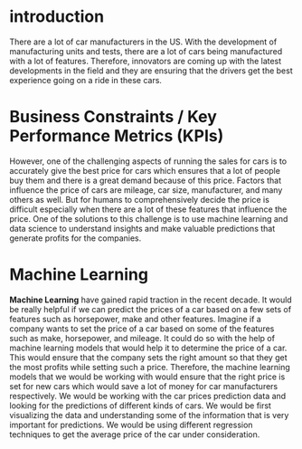 # introduction
There are a lot of car manufacturers in the US. With the development of manufacturing units and tests, there are a lot of cars being manufactured with a lot of features. Therefore, innovators are coming up with the latest developments in the field and they are ensuring that the drivers get the best experience going on a ride in these cars.
# Business Constraints / Key Performance Metrics (KPIs)
However, one of the challenging aspects of running the sales for cars is to accurately give the best price for cars which ensures that a lot of people buy them and there is a great demand because of this price. Factors that influence the price of cars are mileage, car size, manufacturer, and many others as well. But for humans to comprehensively decide the price is difficult especially when there are a lot of these features that influence the price. One of the solutions to this challenge is to use machine learning and data science to understand insights and make valuable predictions that generate profits for the companies.
# Machine Learning
**Machine Learning** have gained rapid traction in the recent decade.
It would be really helpful if we can predict the prices of a car based on a few sets of features such as horsepower, make and other features.
Imagine if a company wants to set the price of a car based on some of the features such as make, horsepower, and mileage.
It could do so with the help of machine learning models that would help it to determine the price of a car.
This would ensure that the company sets the right amount so that they get the most profits while setting such a price.
Therefore, the machine learning models that we would be working with would ensure that the right price is set for new cars which would save a lot of money for car manufacturers respectively.
We would be working with the car prices prediction data and looking for the predictions of different kinds of cars.
We would be first visualizing the data and understanding some of the information that is very important for predictions.
We would be using different regression techniques to get the average price of the car under consideration.
